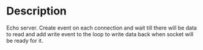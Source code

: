 # Description

Echo server.
Create event on each connection and wait till there 
will be data to read and add write event to the loop
to write data back when socket will be ready for it.

